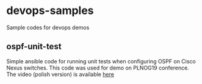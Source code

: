 # devops-samples
Sample codes for devops demos

## ospf-unit-test

Simple ansible code for running unit tests when configuring OSPF on Cisco Nexus switches. This code was used for demo on PLNOG19 conference. The video (polish version) is available [here](https://www.youtube.com/watch?v=BwKUtVAwkvw)
